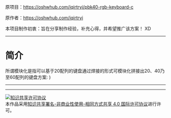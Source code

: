 原项目：https://oshwhub.com/iqirtryi/pbk40-rgb-keyboard-c

原作者：https://oshwhub.com/iqirtryi

本项目制作初衷：旨在分享制作经验，补充心得，并希望推广该方案！ XD

---
# 简介
所谓模块化是指可以基于20配列的键盘通过焊接的形式可模块化拼接出20、40乃至60配列的键盘方案: )

---

---
<a rel="license" href="http://creativecommons.org/licenses/by-nc-sa/4.0/"><img alt="知识共享许可协议" style="border-width:0" src="https://i.creativecommons.org/l/by-nc-sa/4.0/88x31.png" /></a><br />本作品采用<a rel="license" href="http://creativecommons.org/licenses/by-nc-sa/4.0/">知识共享署名-非商业性使用-相同方式共享 4.0 国际许可协议</a>进行许可。
